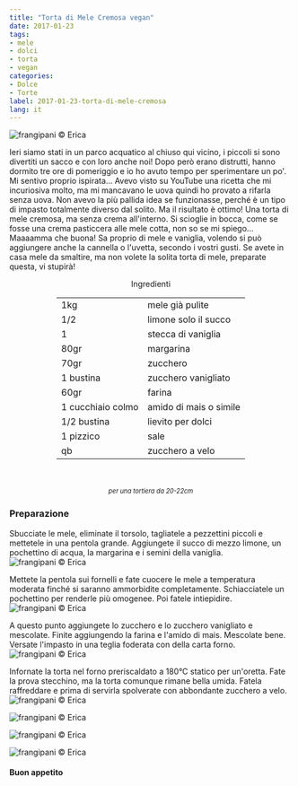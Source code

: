 ```yaml
---
title: "Torta di Mele Cremosa vegan"
date: 2017-01-23
tags:
- mele
- dolci
- torta
- vegan
categories:
- Dolce
- Torte
label: 2017-01-23-torta-di-mele-cremosa
lang: it
---
```

![](header.jpg "frangipani © Erica")

Ieri siamo stati in un parco acquatico al chiuso qui vicino, i piccoli si sono divertiti un sacco e con loro anche noi! Dopo però erano distrutti, hanno dormito tre ore di pomeriggio e io ho avuto tempo per sperimentare un po'. Mi sentivo proprio ispirata... Avevo visto su YouTube una ricetta che mi incuriosiva molto, ma mi mancavano le uova quindi ho provato a rifarla senza uova. Non avevo la più pallida idea se funzionasse, perché è un tipo di impasto totalmente diverso dal solito. Ma il risultato è ottimo! Una torta di mele cremosa, ma senza crema all'interno. Si scioglie in bocca, come se fosse una crema pasticcera alle mele cotta, non so se mi spiego... Maaaamma che buona! Sa proprio di mele e vaniglia, volendo si può aggiungere anche la cannella o l'uvetta, secondo i vostri gusti. Se avete in casa mele da smaltire, ma non volete la solita torta di mele, preparate questa, vi stupirà!

<div id="wrapper" style="text-align: center">
  <div id="yourdiv" style="display: inline-block;">
    <div class="ingredients">
      <div class="ingredients-title">Ingredienti</div>
      <table>
        <tbody>
          <tr>
            <td>1kg</td>
            <td>mele già pulite</td>
          </tr>
          <tr>
            <td>1/2</td>
            <td>limone solo il succo</td>
          </tr>
          <tr>
            <td>1</td>
            <td>stecca di vaniglia</td>        
          </tr>
          <tr>
            <td>80gr</td>
            <td>margarina</td>
          </tr>
          <tr>
            <td>70gr</td>
            <td>zucchero</td>
          </tr>
          <tr>
            <td>1 bustina</td>
            <td>zucchero vanigliato</td>
          </tr>
          <tr>
            <td>60gr</td>
            <td>farina</td>
          </tr>
          <tr>
            <td>1 cucchiaio colmo</td>
            <td>amido di mais o simile</td>
          </tr>
          <tr>
            <td>1/2 bustina</td>
            <td>lievito per dolci</td>
          </tr>
          <tr>
            <td>1 pizzico</td>
            <td>sale</td>
          </tr>
          <tr>
            <td>qb</td>
            <td>zucchero a velo</td>
          </tr>
        </tbody>
      </table>
      <br></br>
      <i class="pull-right" style="font-size: 80%;">per una tortiera da 20-22cm</i>
    </div>
  </div>
</div>


<h3>
  <font color="grey">
    <i class="fa-solid fa-gears"></i>
  </font> Preparazione
</h3>

Sbucciate le mele, eliminate il torsolo, tagliatele a pezzettini piccoli e mettetele in una pentola grande. Aggiungete il succo di mezzo limone, un pochettino di acqua, la margarina e i semini della vaniglia.
![](melecrude.jpg "frangipani © Erica")

Mettete la pentola sui fornelli e fate cuocere le mele a temperatura moderata finché si saranno ammorbidite completamente. Schiacciatele un pochettino per renderle più omogenee. Poi fatele intiepidire.
![](melecotte.jpg "frangipani © Erica")

A questo punto aggiungete lo zucchero e lo zucchero vanigliato e mescolate. Finite aggiungendo la farina e l'amido di mais. Mescolate bene. Versate l'impasto in una teglia foderata con della carta forno.
![](teglia.jpg "frangipani © Erica")

Infornate la torta nel forno preriscaldato a 180°C statico per un'oretta. Fate la prova stecchino, ma la torta comunque rimane bella umida. Fatela raffreddare e prima di servirla spolverate con abbondante zucchero a velo.
![](risultato1.jpg "frangipani © Erica")

![](risultato2.jpg "frangipani © Erica")

![](risultato3.jpg "frangipani © Erica")

![](risultato4.jpg "frangipani © Erica")

<h4>Buon appetito
  <font color="red">
    <i class="fa-regular fa-face-smile"></i>
  </font>
</h4>
